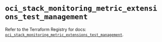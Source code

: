 # `oci_stack_monitoring_metric_extensions_test_management`

Refer to the Terraform Registry for docs: [`oci_stack_monitoring_metric_extensions_test_management`](https://registry.terraform.io/providers/oracle/oci/7.19.0/docs/resources/stack_monitoring_metric_extensions_test_management).

